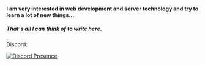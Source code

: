 #### I am very interested in web development and server technology and try to learn a lot of new things...
##### *That's all I can think of to write here.*


Discord:












[![Discord Presence](https://lanyard.cnrad.dev/api/760155365710102549)](https://discord.com/users/760155365710102549)
